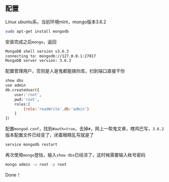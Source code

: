 ## 配置
Linux ubuntu系，当前环境mint，mongo版本3.6.2

```bash
sudo apt-get install mongodb
```

安装完成之后`mongo`，返回
```bash
MongoDB shell version v3.6.3
connecting to: mongodb://127.0.0.1:27017
MongoDB server version: 3.6.3
```

配置管理用户，否则是人是鬼都能搞你库，扫到端口直接干你

```bash
show dbs
use admin
db.createUser({
    user:'root',
    pwd:'root',
    roles:[
        {role:'readWrite',db:'admin'}
    ]
}） 
```

配置`mongod.conf`，找到`#auth=true`，去掉`#`，网上一帮鬼文章，瞎鸡巴写，`3.6.2`版本配置文件已经变了，闭着眼睛乱写就是了

```bash
service mongodb restart
```

再次使用`mongo`登陆，输入`show dbs`已经凉了，这时候需要输入帐号密码

```bash
mongo admin -u root -p root
```

Done！